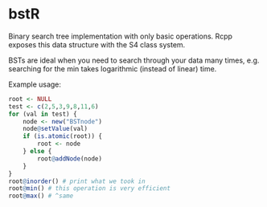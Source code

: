 # bstR

Binary search tree implementation with only basic operations. Rcpp exposes this data structure with the S4 class system.

BSTs are ideal when you need to search through your data many times, e.g. searching for the min takes logarithmic (instead of linear) time.

Example usage:
```R
root <- NULL
test <- c(2,5,3,9,8,11,6)
for (val in test) {
    node <- new("BSTnode")
    node@setValue(val)
    if (is.atomic(root)) {
        root <- node
    } else {
        root@addNode(node)
    }
}
root@inorder() # print what we took in
root@min() # this operation is very efficient
root@max() # ^same
```